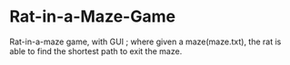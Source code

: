 # Rat-in-a-Maze-Game
Rat-in-a-maze game, with GUI ; where given a maze(maze.txt), the rat is able to find the shortest path to exit the maze.
